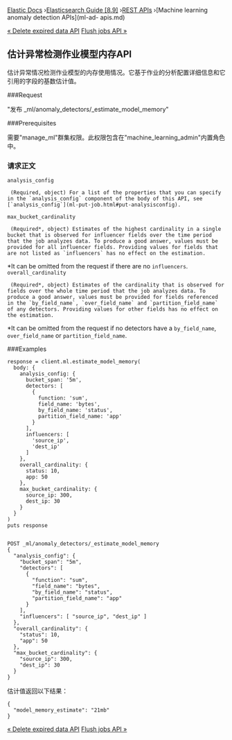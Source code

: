 

[Elastic Docs](/guide/) ›[Elasticsearch Guide [8.9]](index.md) ›[REST
APIs](rest-apis.md) ›[Machine learning anomaly detection APIs](ml-ad-
apis.md)

[« Delete expired data API](ml-delete-expired-data.md) [Flush jobs API
»](ml-flush-job.md)

## 估计异常检测作业模型内存API

估计异常情况检测作业模型的内存使用情况。它基于作业的分析配置详细信息和它引用的字段的基数估计值。

###Request

"发布 _ml/anomaly_detectors/_estimate_model_memory"

###Prerequisites

需要"manage_ml"群集权限。此权限包含在"machine_learning_admin"内置角色中。

### 请求正文

`analysis_config`

     (Required, object) For a list of the properties that you can specify in the `analysis_config` component of the body of this API, see [`analysis_config`](ml-put-job.html#put-analysisconfig). 
`max_bucket_cardinality`

     (Required*, object) Estimates of the highest cardinality in a single bucket that is observed for influencer fields over the time period that the job analyzes data. To produce a good answer, values must be provided for all influencer fields. Providing values for fields that are not listed as `influencers` has no effect on the estimation.  
*It can be omitted from the request if there are no `influencers`. 
`overall_cardinality`

     (Required*, object) Estimates of the cardinality that is observed for fields over the whole time period that the job analyzes data. To produce a good answer, values must be provided for fields referenced in the `by_field_name`, `over_field_name` and `partition_field_name` of any detectors. Providing values for other fields has no effect on the estimation.  
*It can be omitted from the request if no detectors have a `by_field_name`, `over_field_name` or `partition_field_name`. 

###Examples

    
    
    response = client.ml.estimate_model_memory(
      body: {
        analysis_config: {
          bucket_span: '5m',
          detectors: [
            {
              function: 'sum',
              field_name: 'bytes',
              by_field_name: 'status',
              partition_field_name: 'app'
            }
          ],
          influencers: [
            'source_ip',
            'dest_ip'
          ]
        },
        overall_cardinality: {
          status: 10,
          app: 50
        },
        max_bucket_cardinality: {
          source_ip: 300,
          dest_ip: 30
        }
      }
    )
    puts response
    
    
    POST _ml/anomaly_detectors/_estimate_model_memory
    {
      "analysis_config": {
        "bucket_span": "5m",
        "detectors": [
          {
            "function": "sum",
            "field_name": "bytes",
            "by_field_name": "status",
            "partition_field_name": "app"
          }
        ],
        "influencers": [ "source_ip", "dest_ip" ]
      },
      "overall_cardinality": {
        "status": 10,
        "app": 50
      },
      "max_bucket_cardinality": {
        "source_ip": 300,
        "dest_ip": 30
      }
    }

估计值返回以下结果：

    
    
    {
      "model_memory_estimate": "21mb"
    }

[« Delete expired data API](ml-delete-expired-data.md) [Flush jobs API
»](ml-flush-job.md)
